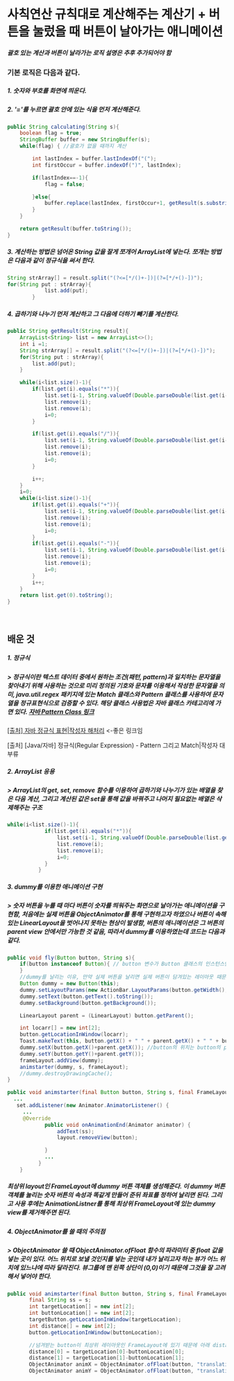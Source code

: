 # 사칙연산 규칙대로 계산해주는 계산기 + 버튼을 눌렀을 때 버튼이 날아가는 애니메이션
##### 괄호 있는 계산과 버튼이 날라가는 로직 설명은 추후 추가되어야 함

### 기본 로직은 다음과 같다.

##### 1. 숫자와 부호를 화면에 띄운다.
##### 2. '='를 누르면 괄호 안에 있는 식을 먼저 계산해준다.
```java
public String calculating(String s){
    boolean flag = true;
    StringBuffer buffer = new StringBuffer(s);
    while(flag) { //괄호가 없을 때까지 계산

        int lastIndex = buffer.lastIndexOf("(");
        int firstOccur = buffer.indexOf(")", lastIndex);

        if(lastIndex==-1){
            flag = false;

        }else{
            buffer.replace(lastIndex, firstOccur+1, getResult(s.substring(lastIndex+1, firstOccur)));
        }
    }

    return getResult(buffer.toString());
}
```
##### 3. 계산하는 방법은 넘어온 String 값을 잘게 쪼개어 ArrayList에 넣는다. 쪼개는 방법은 다음과 같이 정규식을 써서 한다.

```java
String strArray[] = result.split("(?<=[*/()+-])|(?=[*/+()-])");
for(String put : strArray){
            list.add(put);
        }
```

##### 4. 곱하기와 나누기 먼저 계산하고 그 다음에 더하기 빼기를 계산한다.
```java
public String getResult(String result){
    ArrayList<String> list = new ArrayList<>();
    int i =1;
    String strArray[] = result.split("(?<=[*/()+-])|(?=[*/+()-])");
    for(String put : strArray){
        list.add(put);
    }

    while(i<list.size()-1){
        if(list.get(i).equals("*")){
            list.set(i-1, String.valueOf(Double.parseDouble(list.get(i-1)) * Double.parseDouble(list.get(i+1))));
            list.remove(i);
            list.remove(i);
            i=0;
        }

        if(list.get(i).equals("/")){
            list.set(i-1, String.valueOf(Double.parseDouble(list.get(i-1)) / Double.parseDouble(list.get(i+1))));
            list.remove(i);
            list.remove(i);
            i=0;
        }

        i++;
    }
    i=0;
    while(i<list.size()-1){
        if(list.get(i).equals("+")){
            list.set(i-1, String.valueOf(Double.parseDouble(list.get(i-1)) + Double.parseDouble(list.get(i+1))));
            list.remove(i);
            list.remove(i);
            i=0;
        }
        if(list.get(i).equals("-")){
            list.set(i-1, String.valueOf(Double.parseDouble(list.get(i-1)) - Double.parseDouble(list.get(i+1))));
            list.remove(i);
            list.remove(i);
            i=0;
        }
        i++;
    }
    return list.get(0).toString();
}
```

<br>


## 배운 것

##### 1. 정규식
##### > 정규식이란 텍스트 데이터 중에서 원하는 조건(패턴, pattern)과 일치하는 문자열을 찾아내기 위해 사용하는 것으로 미리 정의된 기호와 문자를 이용해서 작성한 문자열을 의미, java.util.regex 패키지에 있는 Match 클래스와 Pattern 클래스를 사용하여 문자열을 정규표현식으로 검증할 수 있다. 해당 클래스 사용법은 자바 클래스 카테고리에 가면 있다. [자바 Pattern Class 링크](http://docs.oracle.com/javase/8/docs/api/index.html)
[[출처] 자바 정규식 표현|작성자 해처리](http://blog.naver.com/phcs1219/140092773115) <-좋은 링크임

[출처] [Java/자바] 정규식(Regular Expression) - Pattern 그리고 Match|작성자 대부류

##### 2. ArrayList 응용
##### > ArrayList의 get, set, remove 함수를 이용하여 곱하기와 나누기가 있는 배열을 찾은 다음 계산, 그리고 계산된 값은 set을 통해 값을 바꿔주고 나머지 필요없는 배열은 삭제해주는 구조
```java
while(i<list.size()-1){
            if(list.get(i).equals("*")){
                list.set(i-1, String.valueOf(Double.parseDouble(list.get(i-1)) * Double.parseDouble(list.get(i+1))));
                list.remove(i);
                list.remove(i);
                i=0;
            }
          }
```

##### 3. dummy를 이용한 애니메이션 구현
##### > 숫자 버튼을 누를 때 마다 버튼이 숫자를 띄워주는 화면으로 날아가는 애니메이션을 구현함, 처음에는 실제 버튼을 ObjectAnimator를 통해 구현하고자 하였으나 버튼이 속해있는 LinearLayout을 벗어나지 못하는 현상이 발생함, 버튼의 애니메이션은 그 버튼의 parent view 안에서만 가능한 것 같음, 따라서 dummy를 이용하였는데 코드는 다음과 같다.

```java
public void fly(Button button, String s){
    if(button instanceof Button){ // button 변수가 Button 클래스의 인스턴스인지를 체크
    }
    //dummy를 날리는 이유, 만약 실제 버튼을 날리면 실제 버튼이 담겨있는 레이아웃 때문에 버튼이 레이아웃을 벗어나지 못한다. 따라서 dummy를 최상위 레이아웃에 넣어서 하면 보이게 된다.
    Button dummy = new Button(this);
    dummy.setLayoutParams(new ActionBar.LayoutParams(button.getWidth(), button.getHeight()));
    dummy.setText(button.getText().toString());
    dummy.setBackground(button.getBackground());

    LinearLayout parent = (LinearLayout) button.getParent();

    int locarr[] = new int[2];
    button.getLocationInWindow(locarr);
    Toast.makeText(this, button.getX() + " " + parent.getX() + " " + button.getY() + " " + parent.getY(), Toast.LENGTH_SHORT).show();
    dummy.setX(button.getX()+parent.getX()); //button의 위치는 button의 parent layout에 대한 상대적인 값이고, layout의 위치는 FrameLayout에서의 상대적인 위치이기 때문에 이 두개를 더해줘야 한다.
    dummy.setY(button.getY()+parent.getY());
    frameLayout.addView(dummy);
    animstarter(dummy, s, frameLayout);
    //dummy.destroyDrawingCache();
}

public void animstarter(final Button button, String s, final FrameLayout layout){
  ...
   set.addListener(new Animator.AnimatorListener() {
     ...
     @Override
            public void onAnimationEnd(Animator animator) {
                addText(ss);
                layout.removeView(button);

            }
            ...
          }
    }
```

##### 최상위 layout인 FrameLayout에 dummy 버튼 객체를 생성해준다. 이 dummy 버튼 객체를 눌리는 숫자 버튼의 속성과 똑같게 만들어 준뒤 좌표를 정하여 날리면 된다. 그리고 사용 후에는 AnimationListner를 통해 최상위 FrameLayout에 있는 dummy view를 제거해주면 된다.

##### 4. ObjectAnimator를 쓸 때의 주의점
##### > ObjectAnimator 쓸 때 ObjectAnimator.ofFloat 함수의 파라미터 중 float 값을 넣는 곳이 있다. 어느 위치로 보낼 것인지를 넣는 곳인데 내가 날리고자 하는 뷰가 어느 위치에 있느냐에 따라 달라진다. 뷰그룹에 맨 왼쪽 상단이 (0,0)이기 때문에 그것을 잘 고려해서 넣어야 한다.
```java
public void animstarter(final Button button, String s, final FrameLayout layout){
       final String ss = s;
       int targetLocation[] = new int[2];
       int buttonLocation[] = new int[2];
       targetButton.getLocationInWindow(targetLocation);
       int distance[] = new int[2];
       button.getLocationInWindow(buttonLocation);

       //넘겨받는 button이 최상위 레이아웃인 FrameLayout에 있기 때문에 아래 distance 구하는 식은 사용하면 안된다. 부정확할 수 있다.
       distance[0] = targetLocation[0]-buttonLocation[0];
       distance[1] = targetLocation[1]-buttonLocation[1];
       ObjectAnimator animX = ObjectAnimator.ofFloat(button, "translationX", targetButton.getX());
       ObjectAnimator animY = ObjectAnimator.ofFloat(button, "translationY", targetButton.getY());
```
